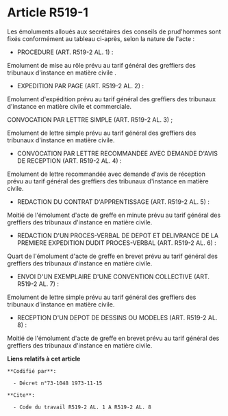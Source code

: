 # Article R519-1

Les émoluments alloués aux secrétaires des conseils de prud'hommes sont fixés conformément au tableau ci-après, selon la
nature de l'acte :

- PROCEDURE (ART. R519-2 AL. 1) :

Emolument de mise au rôle prévu au tarif général des greffiers des tribunaux d'instance en matière civile .

- EXPEDITION PAR PAGE (ART. R519-2 AL. 2) :

Emolument d'expédition prévu au tarif général des greffiers des tribunaux d'instance en matière civile et commerciale.

CONVOCATION PAR LETTRE SIMPLE (ART. R519-2 AL. 3) ;

Emolument de lettre simple prévu au tarif général des greffiers des tribunaux d'instance en matière civile.

- CONVOCATION PAR LETTRE RECOMMANDEE AVEC DEMANDE D'AVIS DE RECEPTION (ART. R519-2 AL. 4) :

Emolument de lettre recommandée avec demande d'avis de réception prévu au tarif général des greffiers des tribunaux
d'instance en matière civile.

- REDACTION DU CONTRAT D'APPRENTISSAGE (ART. R519-2 AL. 5) :

Moitié de l'émolument d'acte de greffe en minute prévu au tarif général des greffiers des tribunaux d'instance en matière
civile.

- REDACTION D'UN PROCES-VERBAL DE DEPOT ET DELIVRANCE DE LA PREMIERE EXPEDITION DUDIT PROCES-VERBAL (ART. R519-2 AL. 6) :

Quart de l'émolument d'acte de greffe en brevet prévu au tarif général des greffiers des tribunaux d'instance en matière
civile.

- ENVOI D'UN EXEMPLAIRE D'UNE CONVENTION COLLECTIVE (ART. R519-2 AL. 7) :

Emolument de lettre simple prévu au tarif général des greffiers des tribunaux d'instance en matière civile.

- RECEPTION D'UN DEPOT DE DESSINS OU MODELES (ART. R519-2 AL. 8) :

Moitié de l'émolument d'acte de greffe en brevet prévu au tarif général des greffiers des tribunaux d'instance en matière
civile.

**Liens relatifs à cet article**

	**Codifié par**:

	  - Décret n°73-1048 1973-11-15

	**Cite**:

	  - Code du travail R519-2 AL. 1 A R519-2 AL. 8
